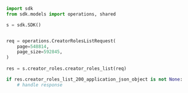 <!-- Start SDK Example Usage -->
```python
import sdk
from sdk.models import operations, shared

s = sdk.SDK()


req = operations.CreatorRolesListRequest(
    page=548814,
    page_size=592845,
)
    
res = s.creator_roles.creator_roles_list(req)

if res.creator_roles_list_200_application_json_object is not None:
    # handle response
```
<!-- End SDK Example Usage -->